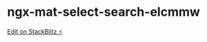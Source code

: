 # ngx-mat-select-search-elcmmw

[Edit on StackBlitz ⚡️](https://stackblitz.com/edit/ngx-mat-select-search-elcmmw)